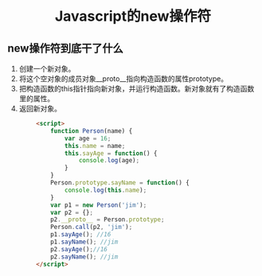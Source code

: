 <h1 align="center"> Javascript的new操作符</h1>

new操作符到底干了什么
-

1. 创建一个新对象。
2. 将这个空对象的成员对象__proto__指向构造函数的属性prototype。
3. 把构造函数的this指针指向新对象，并运行构造函数。新对象就有了构造函数里的属性。
4. 返回新对象。

```html
		<script>
			function Person(name) {
				var age = 16;
				this.name = name;
				this.sayAge = function() {
					console.log(age);
				}
			}
			Person.prototype.sayName = function() {
				console.log(this.name);
			}
			var p1 = new Person('jim');			
			var p2 = {};
			p2.__proto__ = Person.prototype;
			Person.call(p2, 'jim');
			p1.sayAge(); //16
			p1.sayName(); //jim
			p2.sayAge();//16
			p2.sayName(); //jim
		</script>
```

